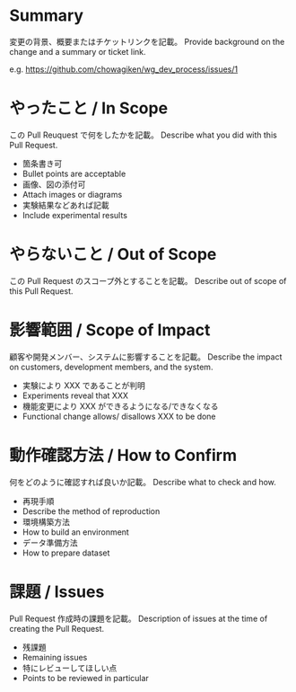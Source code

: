 # Summary

変更の背景、概要またはチケットリンクを記載。
Provide background on the change and a summary or ticket link.

e.g. https://github.com/chowagiken/wg_dev_process/issues/1


# やったこと / In Scope

この Pull Reuquest で何をしたかを記載。
Describe what you did with this Pull Request.

- 箇条書き可
- Bullet points are acceptable
- 画像、図の添付可
- Attach images or diagrams
- 実験結果などあれば記載
- Include experimental results


# やらないこと / Out of Scope

この Pull Request のスコープ外とすることを記載。
Describe out of scope of this Pull Request.


# 影響範囲 / Scope of Impact

顧客や開発メンバー、システムに影響することを記載。
Describe the impact on customers, development members, and the system.

- 実験により XXX であることが判明
- Experiments reveal that XXX
- 機能変更により XXX ができるようになる/できなくなる
- Functional change allows/ disallows XXX to be done


# 動作確認方法 / How to Confirm

何をどのように確認すれば良いか記載。
Describe what to check and how.

- 再現手順
- Describe the method of reproduction
- 環境構築方法
- How to build an environment
- データ準備方法
- How to prepare dataset


# 課題 / Issues

Pull Request 作成時の課題を記載。
Description of issues at the time of creating the Pull Request.

- 残課題
- Remaining issues
- 特にレビューしてほしい点
- Points to be reviewed in particular
